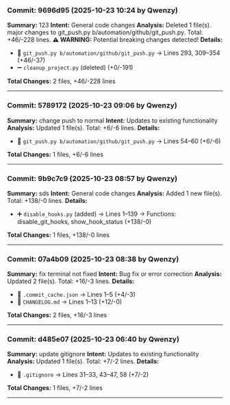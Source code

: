 





### Commit: 9696d95 (2025-10-23 10:24 by Qwenzy)
**Summary:** 123
**Intent:** General code changes
**Analysis:** Deleted 1 file(s). major changes to git_push.py b/automation/github/git_push.py. Total: +46/-228 lines.
**⚠️  WARNING:** Potential breaking changes detected!
**Details:**
- 📝 `git_push.py b/automation/github/git_push.py` → Lines 293, 309–354 (+46/-37)
- ➖ `cleanup_project.py` (deleted) (+0/-191)

**Total Changes:** 2 files, +46/-228 lines

---
### Commit: 5789172 (2025-10-23 09:06 by Qwenzy)
**Summary:** change push to normal
**Intent:** Updates to existing functionality
**Analysis:** Updated 1 file(s). Total: +6/-6 lines.
**Details:**
- 📝 `git_push.py b/automation/github/git_push.py` → Lines 54–60 (+6/-6)

**Total Changes:** 1 files, +6/-6 lines

---
### Commit: 9b9c7c9 (2025-10-23 08:57 by Qwenzy)
**Summary:** sds
**Intent:** General code changes
**Analysis:** Added 1 new file(s). Total: +138/-0 lines.
**Details:**
- ➕ `disable_hooks.py` (added) → Lines 1–139 → Functions: disable_git_hooks, show_hook_status (+138/-0)

**Total Changes:** 1 files, +138/-0 lines

---
### Commit: 07a4b09 (2025-10-23 08:38 by Qwenzy)
**Summary:** fix terminal not fixed
**Intent:** Bug fix or error correction
**Analysis:** Updated 2 file(s). Total: +16/-3 lines.
**Details:**
- 📝 `.commit_cache.json` → Lines 1–5 (+4/-3)
- 📝 `CHANGELOG.md` → Lines 1–13 (+12/-0)

**Total Changes:** 2 files, +16/-3 lines

---
### Commit: d485e07 (2025-10-23 06:40 by Qwenzy)
**Summary:** update gitignore
**Intent:** Updates to existing functionality
**Analysis:** Updated 1 file(s). Total: +7/-2 lines.
**Details:**
- 📝 `.gitignore` → Lines 31–33, 43–47, 58 (+7/-2)

**Total Changes:** 1 files, +7/-2 lines

---

